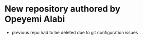 # New repository authored by Opeyemi Alabi
* previous repo had to be deleted due to git configuration issues
